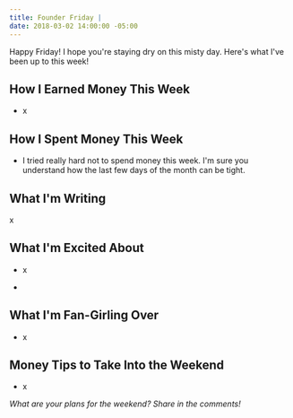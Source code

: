 ```yaml
---
title: Founder Friday |
date: 2018-03-02 14:00:00 -05:00
---
```


Happy Friday! I hope you're staying dry on this misty day. Here's what I've been up to this week!

## How I Earned Money This Week

* x

## How I Spent Money This Week

* I tried really hard not to spend money this week. I'm sure you understand how the last few days of the month can be tight. 

## What I'm Writing

x

## What I'm Excited About

* x

* 

## What I'm Fan-Girling Over

* x

## Money Tips to Take Into the Weekend

* x

*What are your plans for the weekend? Share in the comments!*